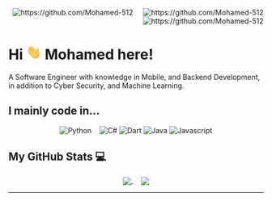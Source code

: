 
<p align="right">
<img src="https://badges.pufler.dev/years/Mohamed-512/?style=for-the-badge&logo=github" alt="https://github.com/Mohamed-512" />
&nbsp;&nbsp;&nbsp;
<img src="https://badges.pufler.dev/repos/Mohamed-512/?style=for-the-badge&logo=github" alt="https://github.com/Mohamed-512" />
&nbsp;&nbsp;&nbsp;
<img src="https://badges.pufler.dev/commits/all/Mohamed-512?style=for-the-badge&logo=github" alt="https://github.com/Mohamed-512" />
</p>


# Hi <img src="https://raw.githubusercontent.com/ABSphreak/ABSphreak/master/gifs/Hi.gif" width="30px"> Mohamed here!


A Software Engineer with knowledge in Mobile, and Backend Development, in addition to Cyber Security, and Machine Learning.

<h2 align="left">I mainly code in...</h2>

<p align="center">
    <img alt="Python" src="https://img.shields.io/badge/python-%2314354C.svg?style=for-the-badge&logo=python&logoColor=white"/>&nbsp;&nbsp;&nbsp;
    <img alt="C#" src="https://img.shields.io/badge/Csharp-%23121011.svg?style=for-the-badge&logo=Csharp&logoColor=white"/>
    <img alt="Dart" src="https://img.shields.io/badge/Dart-%23121011.svg?style=for-the-badge&logo=Dart&logoColor=white"/>
    <img alt="Java" src="https://img.shields.io/badge/Java-%23121011.svg?style=for-the-badge&logo=Java&logoColor=white"/>
    <img alt="Javascript" src="https://img.shields.io/badge/Javascript-%23121011.svg?style=for-the-badge&logo=Javascript&logoColor=white"/>
</p>



## My GitHub Stats 💻

<div align="center">
<a href="https://github.com/Mohamed-512">
  <img align="center" src="https://github-readme-stats.vercel.app/api?username=Mohamed-512&theme=dark&show_icons=true" />
</a>&nbsp;&nbsp;&nbsp;
<a href="https://github.com/Mohamed-512">
  <img align="center" src="https://github-readme-stats.vercel.app/api/top-langs/?username=Mohamed-512&theme=dracula&show_icons=true" />
</a>
</div>

<hr>

